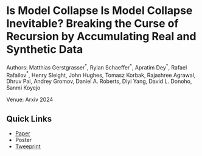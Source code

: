 # Is Model Collapse Is Model Collapse Inevitable? Breaking the Curse of Recursion by Accumulating Real and Synthetic Data

Authors: Matthias Gerstgrasser$^*$, Rylan Schaeffer$^*$, Apratim Dey$^*$, Rafael Rafailov$^*$, Henry Sleight, John Hughes, Tomasz Korbak, Rajashree Agrawal, Dhruv Pai, Andrey Gromov, Daniel A. Roberts, Diyi Yang, David L. Donoho, Sanmi Koyejo

Venue: Arxiv 2024

## Quick Links

- [Paper](paper.pdf)
- Poster
- [Tweeprint]()